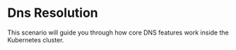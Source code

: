 # Dns Resolution

This scenario will guide you through how core DNS features work inside the Kubernetes cluster.

